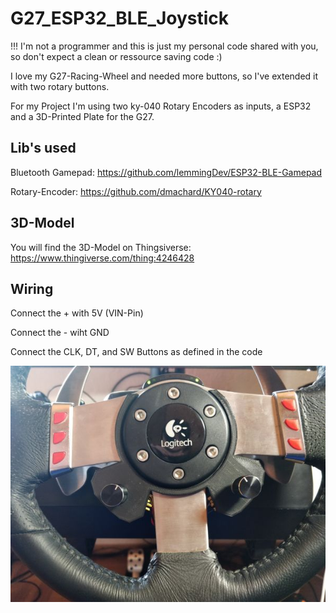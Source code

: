 # G27_ESP32_BLE_Joystick

!!! I'm not a programmer and this is just my personal code shared with you, so don't expect a clean or ressource saving code :)

I love my G27-Racing-Wheel and needed more buttons, so I've extended it with two rotary buttons.

For my Project I'm using two ky-040 Rotary Encoders as inputs, a ESP32 and a 3D-Printed Plate for the G27.

Lib's used
----------
Bluetooth Gamepad: https://github.com/lemmingDev/ESP32-BLE-Gamepad

Rotary-Encoder: https://github.com/dmachard/KY040-rotary



3D-Model
--------

You will find the 3D-Model on Thingsiverse: https://www.thingiverse.com/thing:4246428


Wiring
------

Connect the + with 5V (VIN-Pin)

Connect the - wiht GND

Connect the CLK, DT, and SW Buttons as defined in the code



![alt text](https://github.com/Schnup89/G27_ESP32_BLE_Joystick/blob/master/G27-Rotarys.jpg?raw=true)


